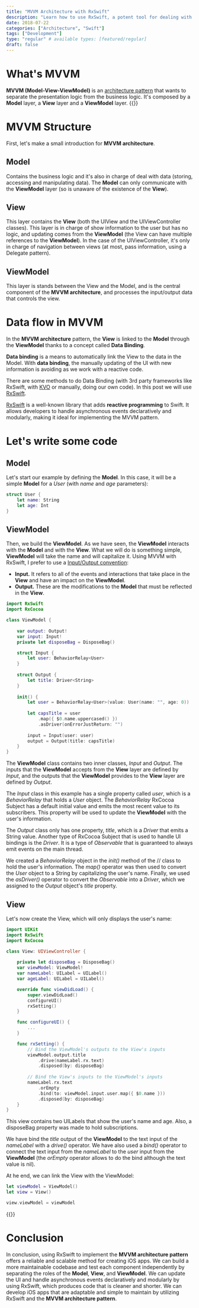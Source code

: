 ```yaml
---
title: "MVVM Architecture with RxSwift"
description: "Learn how to use RxSwift, a potent tool for dealing with asynchronous events and updating the UI in a declarative and modular manner, to put the MVVM architecture into practice."
date: 2018-07-22
categories: ["Architecture", "Swift"]
tags: ["Development"]
type: "regular" # available types: [featured/regular]
draft: false
---
```


# What's MVVM
**MVVM (Model-View-ViewModel)** is an [architecture pattern](https://raulferrer.dev/architecture_patterns_ios/) that wants to separate the presentation logic from the business logic. It's composed by a **Model** layer, a **View** layer and a **ViewModel** layer.
{{<ads1>}}

# MVVM Structure

First, let's make a small introduction for **MVVM architecture**.

## Model
Contains the business logic and it's also in charge of deal with data (storing, accessing and manipulating data). The **Model** can only communicate with the **ViewModel** layer (so is unaware of the existence of the **View**).

## View
This layer contains the **View** (both the UIView and the UIViewController classes). This layer is in charge of show information to the user but has no logic, and updating comes from the **ViewModel** (the View can have multiple references to the **ViewModel**).
In the case of the UIViewController, it's only in charge of navigation between views (at most, pass information, using a Delegate pattern).

## ViewModel
This layer is stands between the View and the Model, and is the central component of the **MVVM architecture**, and processes the input/output data that controls the view. 

# Data flow in MVVM

In the **MVVM architecture** pattern, the **View** is linked to the **Model** through the **ViewModel** thanks to a concept called **Data Binding**. 

**Data binding** is a means to automatically link the View to the data in the Model. With **data binding**, the manually updating of the UI with new information is avoiding as we work with a reactive code.

There are some methods to do Data Binding (with 3rd party frameworks like RxSwift, with [KVO](https://raulferrer.dev/kvc_and_kvo_swift/) or manually, doing our own code). In this post we will use [RxSwift](https://raulferrer.dev/rxswift_introduction/). 

[RxSwift](https://github.com/ReactiveX/RxSwift) is a well-known library that adds **reactive programming** to Swift. It allows developers to handle asynchronous events declaratively and modularly, making it ideal for implementing the MVVM pattern.

# Let's write some code

## Model
Let's start our example by defining the **Model**. In this case, it will be a simple **Model** for a *User* (with *name* and *age* parameters):

```swift
struct User {
    let name: String
    let age: Int
}
```

## ViewModel
Then, we build the **ViewModel**. As we have seen, the **ViewModel** interacts with the **Model** and with the **View**. What we will do is something simple, **ViewModel** will take the name and will capitalize it.
Using MVVM with RxSwift, I prefer to use a [Input/Output convention](https://github.com/kickstarter/ios-oss):

* **Input.** It refers to all of the events and interactions that take place in the **View** and have an impact on the **ViewModel**.
* **Output.** These are the modifications to the **Model** that must be reflected in the **View**.
```swift
import RxSwift
import RxCocoa

class ViewModel {
    
    var output: Output!
    var input: Input!
    private let disposeBag = DisposeBag()

    struct Input {
        let user: BehaviorRelay<User>
    }
    
    struct Output {
        let title: Driver<String>
    }
        
    init() {
        let user = BehaviorRelay<User>(value: User(name: "", age: 0))
        
        let capsTitle = user
            .map({ $0.name.uppercased() })
            .asDriver(onErrorJustReturn: "")
        
        input = Input(user: user)
        output = Output(title: capsTitle)
    }
}
```

The **ViewModel** class contains two inner classes, *Input* and *Output*. The inputs that the **ViewModel** accepts from the **View** layer are defined by *Input*, and the outputs that the **ViewModel** provides to the **View** layer are defined by *Output*.

The *Input* class in this example has a single property called *user*, which is a *BehaviorRelay* that holds a *User* object. The *BehaviorRelay* RxCocoa Subject has a default initial value and emits the most recent value to its subscribers. This property will be used to update the **ViewModel** with the user's information.

The *Output* class only has one property, *title*, which is a *Driver* that emits a String value. Another type of RxCocoa Subject that is used to handle UI bindings is the *Driver*. It is a type of *Observable* that is guaranteed to always emit events on the main thread.

We created a *BehaviorRelay* object in the *init()* method of the // class to hold the user's information. The *map()* operator was then used to convert the *User* object to a String by capitalizing the user's name. Finally, we used the *asDriver()* operator to convert the *Observable<String>* into a *Driver<String>*, which we assigned to the *Output* object's *title* property.

## View
Let's now create the View, which will only displays the user's name:

```swift
import UIKit
import RxSwift
import RxCocoa

class View: UIViewController {
    
    private let disposeBag = DisposeBag()
    var viewModel: ViewModel!
    var nameLabel: UILabel = UILabel()
    var ageLabel: UILabel = UILabel()

    override func viewDidLoad() {
        super.viewDidLoad()
        configureUI()
        rxSetting()
    }

    func configureUI() {
        ...
    }

    func rxSetting() {
        // Bind the ViewModel's outputs to the View's inputs
        viewModel.output.title
            .drive(nameLabel.rx.text)
            .disposed(by: disposeBag)
        
        // Bind the View's inputs to the ViewModel's inputs
        nameLabel.rx.text
            .orEmpty
            .bind(to: viewModel.input.user.map({ $0.name }))
            .disposed(by: disposeBag)
    }
}
```
This view contains two UILabels that show the user's name and age. Also, a disposeBag property was made to hold subscriptions.

We have bind the *title* output of the **ViewModel** to the text input of the *nameLabel* with a *drive()* operator. We have also used a *bind()* operator to connect the text input from the *nameLabel* to the *user* input from the **ViewModel** (the *orEmpty* operator allows to do the bind although the text value is nil).

At he end, we can link the View with the ViewModel:

```swift
let viewModel = ViewModel()
let view = View()

view.viewModel = viewModel
```
{{<ads2>}}

# Conclusion

In conclusion, using RxSwift to implement the **MVVM architecture pattern** offers a reliable and scalable method for creating iOS apps. We can build a more maintainable codebase and test each component independently by separating the roles of the **Model**, **View**, and **ViewModel**. We can update the UI and handle asynchronous events declaratively and modularly by using RxSwift, which produces code that is cleaner and shorter. We can develop iOS apps that are adaptable and simple to maintain by utilizing RxSwift and the **MVVM architecture pattern**.

